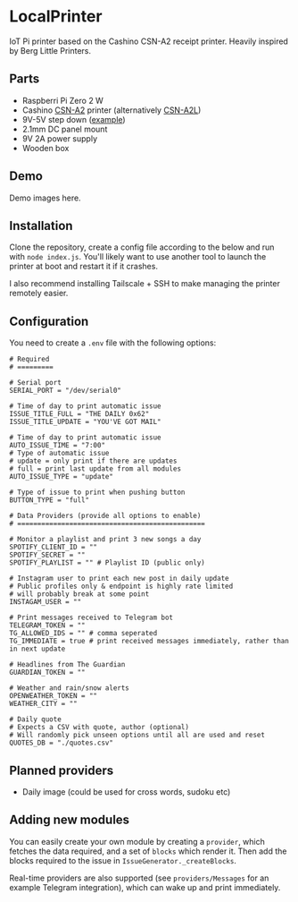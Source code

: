 # LocalPrinter

IoT Pi printer based on the Cashino CSN-A2 receipt printer. Heavily inspired by Berg Little Printers.

## Parts

* Raspberri Pi Zero 2 W
* Cashino [CSN-A2](https://www.alibaba.com/product-detail/CASHINO-58mm-Embedded-ticket-printer-CSN_60531714536.html) printer (alternatively [CSN-A2L](https://www.alibaba.com/product-detail/Cashino-CSN-A2-2inch-58mm-Kiosk_1600441215807.html?spm=a2700.galleryofferlist.normal_offer.d_title.658922e1AFb4oR))
* 9V-5V step down ([example](https://www.ebay.co.uk/itm/193632397779?var=493943066064))
* 2.1mm DC panel mount
* 9V 2A power supply
* Wooden box

## Demo

Demo images here.

## Installation

Clone the repository, create a config file according to the below and run with `node index.js`. You'll likely want to use another tool to launch the printer at boot and restart it if it crashes.

I also recommend installing Tailscale + SSH to make managing the printer remotely easier.

## Configuration

You need to create a `.env` file with the following options:

```
# Required
# =========

# Serial port
SERIAL_PORT = "/dev/serial0"

# Time of day to print automatic issue
ISSUE_TITLE_FULL = "THE DAILY 0x62"
ISSUE_TITLE_UPDATE = "YOU'VE GOT MAIL"

# Time of day to print automatic issue
AUTO_ISSUE_TIME = "7:00"
# Type of automatic issue
# update = only print if there are updates
# full = print last update from all modules
AUTO_ISSUE_TYPE = "update"

# Type of issue to print when pushing button
BUTTON_TYPE = "full"

# Data Providers (provide all options to enable)
# ===============================================

# Monitor a playlist and print 3 new songs a day
SPOTIFY_CLIENT_ID = ""
SPOTIFY_SECRET = ""
SPOTIFY_PLAYLIST = "" # Playlist ID (public only)

# Instagram user to print each new post in daily update
# Public profiles only & endpoint is highly rate limited
# will probably break at some point
INSTAGAM_USER = ""

# Print messages received to Telegram bot
TELEGRAM_TOKEN = ""
TG_ALLOWED_IDS = "" # comma seperated
TG_IMMEDIATE = true # print received messages immediately, rather than in next update

# Headlines from The Guardian
GUARDIAN_TOKEN = ""

# Weather and rain/snow alerts
OPENWEATHER_TOKEN = ""
WEATHER_CITY = ""

# Daily quote
# Expects a CSV with quote, author (optional)
# Will randomly pick unseen options until all are used and reset
QUOTES_DB = "./quotes.csv"
```


## Planned providers

* Daily image (could be used for cross words, sudoku etc)

## Adding new modules

You can easily create your own module by creating a `provider`, which fetches the data required, and
a set of `blocks` which render it. Then add the blocks required to the issue in `IssueGenerator._createBlocks`.

Real-time providers are also supported (see `providers/Messages` for an example Telegram integration), which
can wake up and print immediately.